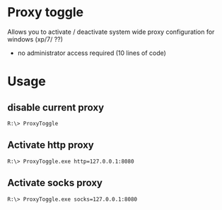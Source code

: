# Proxy toggle
Allows you to activate / deactivate system wide proxy configuration for windows (xp/7/ ??)
* no administrator access required (10 lines of code)

# Usage

## disable current proxy
```R:\> ProxyToggle ```

## Activate http proxy
```R:\> ProxyToggle.exe http=127.0.0.1:8080```


## Activate socks proxy
```R:\> ProxyToggle.exe socks=127.0.0.1:8080```


